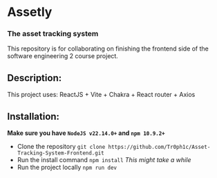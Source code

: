 # Assetly
### The asset tracking system

This repository is for collaborating on finishing the frontend side of the software engineering 2 course project.

## Description:
This project uses:
ReactJS + Vite + Chakra + React router + Axios

## Installation:
**Make sure you have `NodeJS v22.14.0+` and `npm 10.9.2+`**
- Clone the repository `git clone https://github.com/Tr0ph1c/Asset-Tracking-System-Frontend.git`
- Run the install command `npm install` _This might take a while_
- Run the project locally `npm run dev`
